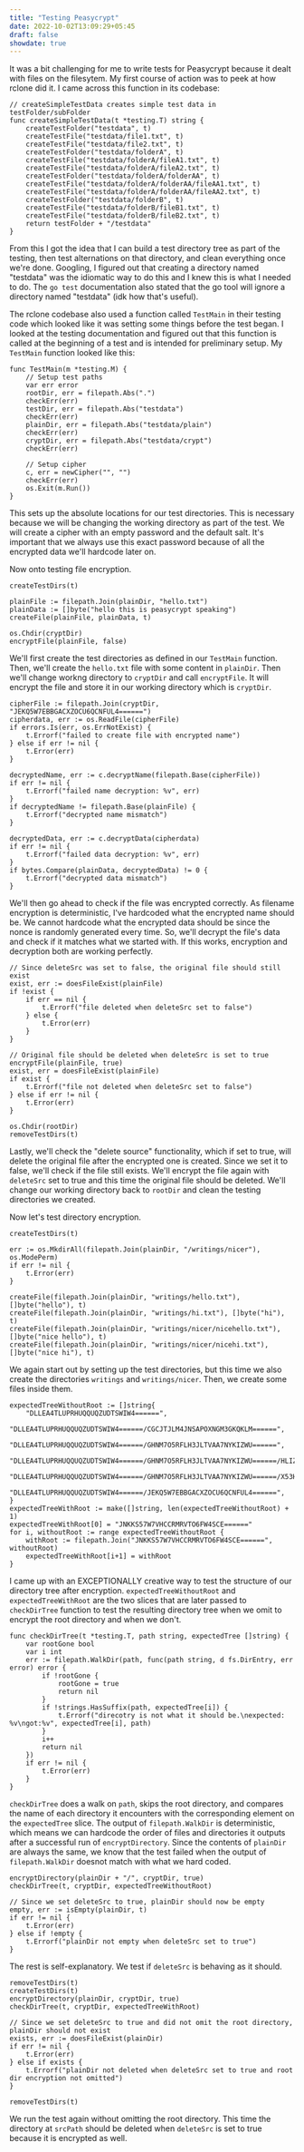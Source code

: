 ```yaml
---
title: "Testing Peasycrypt"
date: 2022-10-02T13:09:29+05:45
draft: false
showdate: true
---
```


It was a bit challenging for me to write tests for Peasycrypt because it dealt with files on the filesytem. My first course of action was to peek at how rclone did it. I came across this function in its codebase:
```
// createSimpleTestData creates simple test data in testFolder/subFolder
func createSimpleTestData(t *testing.T) string {
	createTestFolder("testdata", t)
	createTestFile("testdata/file1.txt", t)
	createTestFile("testdata/file2.txt", t)
	createTestFolder("testdata/folderA", t)
	createTestFile("testdata/folderA/fileA1.txt", t)
	createTestFile("testdata/folderA/fileA2.txt", t)
	createTestFolder("testdata/folderA/folderAA", t)
	createTestFile("testdata/folderA/folderAA/fileAA1.txt", t)
	createTestFile("testdata/folderA/folderAA/fileAA2.txt", t)
	createTestFolder("testdata/folderB", t)
	createTestFile("testdata/folderB/fileB1.txt", t)
	createTestFile("testdata/folderB/fileB2.txt", t)
	return testFolder + "/testdata"
}
```
From this I got the idea that I can build a test directory tree as part of the testing, then test alternations on that directory, and clean everything once we're done. Googling, I figured out that creating a directory named "testdata" was the idiomatic way to do this and I knew this is what I needed to do. The `go test` documentation also stated that the go tool will ignore a directory named "testdata" (idk how that's useful).

The rclone codebase also used a function called `TestMain` in their testing code which looked like it was setting some things before the test began. I looked at the testing documentation and figured out that this function is called at the beginning of a test and is intended for preliminary setup. My `TestMain` function looked like this:
```
func TestMain(m *testing.M) {
	// Setup test paths
	var err error
	rootDir, err = filepath.Abs(".")
	checkErr(err)
	testDir, err = filepath.Abs("testdata")
	checkErr(err)
	plainDir, err = filepath.Abs("testdata/plain")
	checkErr(err)
	cryptDir, err = filepath.Abs("testdata/crypt")
	checkErr(err)

	// Setup cipher
	c, err = newCipher("", "")
	checkErr(err)
	os.Exit(m.Run())
}
```
This sets up the absolute locations for our test directories. This is necessary because we will be changing the working directory as part of the test. We will create a cipher with an empty password and the default salt. It's important that we always use this exact password because of all the encrypted data we'll hardcode later on.

Now onto testing file encryption.
```
createTestDirs(t)

plainFile := filepath.Join(plainDir, "hello.txt")
plainData := []byte("hello this is peasycrypt speaking")
createFile(plainFile, plainData, t)

os.Chdir(cryptDir)
encryptFile(plainFile, false)
```
We'll first create the test directories as defined in our `TestMain` function. Then, we'll create the `hello.txt` file with some content in `plainDir`. Then we'll change workng directory to `cryptDir` and call `encryptFile`. It will encrypt the file and store it in our working directory which is `cryptDir`.
```
cipherFile := filepath.Join(cryptDir, "JEKQ5W7EBBGACXZOCU6QCNFUL4======")
cipherdata, err := os.ReadFile(cipherFile)
if errors.Is(err, os.ErrNotExist) {
	t.Errorf("failed to create file with encrypted name")
} else if err != nil {
	t.Error(err)
}

decryptedName, err := c.decryptName(filepath.Base(cipherFile))
if err != nil {
	t.Errorf("failed name decryption: %v", err)
}
if decryptedName != filepath.Base(plainFile) {
	t.Errorf("decrypted name mismatch")
}

decryptedData, err := c.decryptData(cipherdata)
if err != nil {
	t.Errorf("failed data decryption: %v", err)
}
if bytes.Compare(plainData, decryptedData) != 0 {
	t.Errorf("decrypted data mismatch")
}
```
We'll then go ahead to check if the file was encrypted correctly. As filename encryption is deterministic, I've hardcoded what the encrypted name should be. We cannot hardcode what the encrypted data should be since the nonce is randomly generated every time. So, we'll decrypt the file's data and check if it matches what we started with. If this works, encryption and decryption both are working perfectly.
```
// Since deleteSrc was set to false, the original file should still exist
exist, err := doesFileExist(plainFile)
if !exist {
	if err == nil {
		t.Errorf("file deleted when deleteSrc set to false")
	} else {
		t.Error(err)
	}
}

// Original file should be deleted when deleteSrc is set to true
encryptFile(plainFile, true)
exist, err = doesFileExist(plainFile)
if exist {
	t.Errorf("file not deleted when deleteSrc set to false")
} else if err != nil {
	t.Error(err)
}

os.Chdir(rootDir)
removeTestDirs(t)
```
Lastly, we'll check the "delete source" functionality, which if set to true, will delete the original file after the encrypted one is created. Since we set it to false, we'll check if the file still exists. We'll encrypt the file again with `deleteSrc` set to true and this time the original file should be deleted. We'll change our working directory back to `rootDir` and clean the testing directories we created.

Now let's test directory encryption.
```
createTestDirs(t)

err := os.MkdirAll(filepath.Join(plainDir, "/writings/nicer"), os.ModePerm)
if err != nil {
	t.Error(err)
}

createFile(filepath.Join(plainDir, "writings/hello.txt"), []byte("hello"), t)
createFile(filepath.Join(plainDir, "writings/hi.txt"), []byte("hi"), t)
createFile(filepath.Join(plainDir, "writings/nicer/nicehello.txt"), []byte("nice hello"), t)
createFile(filepath.Join(plainDir, "writings/nicer/nicehi.txt"), []byte("nice hi"), t)
```
We again start out by setting up the test directories, but this time we also create the directories `writings` and `writings/nicer`. Then, we create some files inside them.
```
expectedTreeWithoutRoot := []string{
	"DLLEA4TLUPRHUQQUQZUDTSWIW4======",
	"DLLEA4TLUPRHUQQUQZUDTSWIW4======/CGCJTJLM4JNSAPOXNGM3GKQKLM======",
	"DLLEA4TLUPRHUQQUQZUDTSWIW4======/GHNM7O5RFLH3JLTVAA7NYKIZWU======",
	"DLLEA4TLUPRHUQQUQZUDTSWIW4======/GHNM7O5RFLH3JLTVAA7NYKIZWU======/HLIZPUQ5XCYEIIWTRMJ5INV7GA======",
	"DLLEA4TLUPRHUQQUQZUDTSWIW4======/GHNM7O5RFLH3JLTVAA7NYKIZWU======/X53HPKF55O2L6X4S54PP2JUMJU======",
	"DLLEA4TLUPRHUQQUQZUDTSWIW4======/JEKQ5W7EBBGACXZOCU6QCNFUL4======",
}
expectedTreeWithRoot := make([]string, len(expectedTreeWithoutRoot) + 1)
expectedTreeWithRoot[0] = "JNKKS57W7VHCCRMRVTO6FW4SCE======"
for i, withoutRoot := range expectedTreeWithoutRoot {
	withRoot := filepath.Join("JNKKS57W7VHCCRMRVTO6FW4SCE======", withoutRoot)
	expectedTreeWithRoot[i+1] = withRoot
}
```
I came up with an EXCEPTIONALLY creative way to test the structure of our directory tree after encryption. `expectedTreeWithoutRoot` and `expectedTreeWithRoot` are the two slices that are later passed to `checkDirTree` function to test the resulting directory tree when we omit to encrypt the root directory and when we don't.
```
func checkDirTree(t *testing.T, path string, expectedTree []string) {
	var rootGone bool
	var i int
	err := filepath.WalkDir(path, func(path string, d fs.DirEntry, err error) error {
		if !rootGone {
			rootGone = true
			return nil
		}
		if !strings.HasSuffix(path, expectedTree[i]) {
			t.Errorf("direcotry is not what it should be.\nexpected: %v\ngot:%v", expectedTree[i], path)
		}
		i++
		return nil
	})
	if err != nil {
		t.Error(err)
	}
}
```
`checkDirTree` does a walk on `path`, skips the root directory, and compares the name of each directory it encounters with the corresponding element on the `expectedTree` slice. The output of `filepath.WalkDir` is deterministic, which means we can hardcode the order of files and directories it outputs after a successful run of `encryptDirectory`. Since the contents of `plainDir` are always the same, we know that the test failed when the output of `filepath.WalkDir` doesnot match with what we hard coded.
```
encryptDirectory(plainDir + "/", cryptDir, true)
checkDirTree(t, cryptDir, expectedTreeWithoutRoot)

// Since we set deleteSrc to true, plainDir should now be empty
empty, err := isEmpty(plainDir, t)
if err != nil {
	t.Error(err)
} else if !empty {
	t.Errorf("plainDir not empty when deleteSrc set to true")
}
```
The rest is self-explanatory. We test if `deleteSrc` is behaving as it should.
```
removeTestDirs(t)
createTestDirs(t)
encryptDirectory(plainDir, cryptDir, true)
checkDirTree(t, cryptDir, expectedTreeWithRoot)

// Since we set deleteSrc to true and did not omit the root directory, plainDir should not exist
exists, err := doesFileExist(plainDir)
if err != nil {
	t.Error(err)
} else if exists {
	t.Errorf("plainDir not deleted when deleteSrc set to true and root dir encryption not omitted")
}

removeTestDirs(t)
```
We run the test again without omitting the root directory. This time the directory at `srcPath` should be deleted when `deleteSrc` is set to true because it is encrypted as well.
